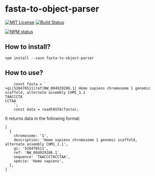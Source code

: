 # fasta-to-object-parser

[![MIT License](https://img.shields.io/badge/license-mit-green.svg?style=flat-square)](https://opensource.org/licenses/MIT)
[![Build Status](https://travis-ci.org/oprogramador/fasta-to-object-parser.svg?branch=master)](https://travis-ci.org/oprogramador/fasta-to-object-parser
)

[![NPM status](https://nodei.co/npm/fasta-to-object-parser.png?downloads=true&stars=true)](https://npmjs.org/package/fasta-to-object-parser
)

## How to install?
`npm install --save fasta-to-object-parser`

## How to use?
```
    const fasta = `
>gi|528476511|ref|NW_004929286.1| Homo sapiens chromosome 1 genomic scaffold, alternate assembly CHM1_1.1
TAACCCTA
CCTAA
    `;
    const data = readFASTA(fasta);
```
It returns data in the following format:
```
[
  {
    chromosome: '1',
    description: 'Homo sapiens chromosome 1 genomic scaffold, alternate assembly CHM1_1.1',
    gi: '528476511',
    ref: 'NW_004929286.1',
    sequence: 'TAACCCTACCTAA',
    specie: 'Homo sapiens',
  },
]
```
